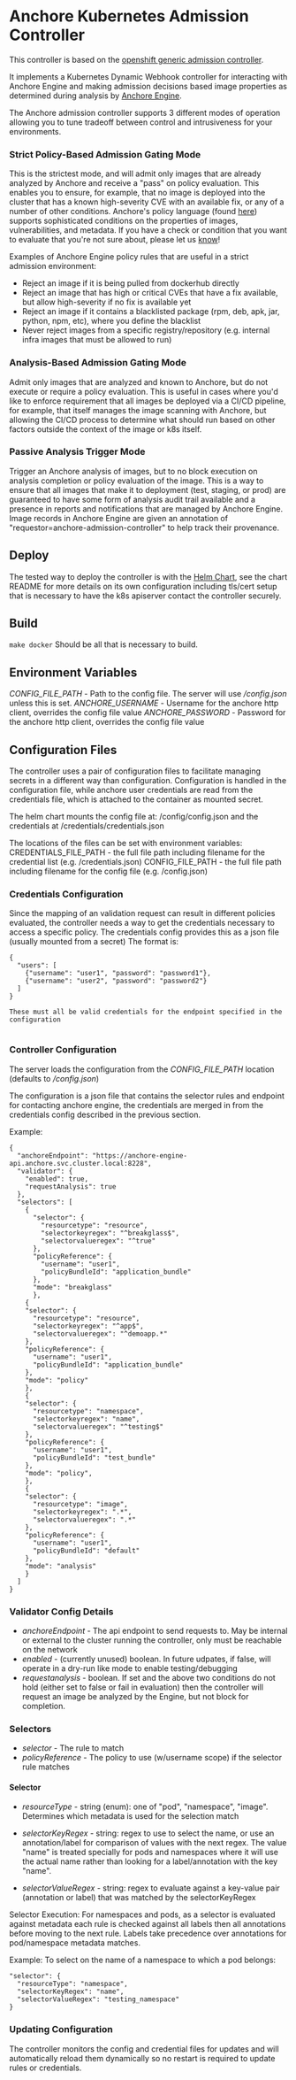 # Anchore Kubernetes Admission Controller

This controller is based on the [openshift generic admission controller](https://github.com/openshift/generic-admission-server).

It implements a Kubernetes Dynamic Webhook controller for interacting with Anchore Engine and making admission decisions based image properties as determined during
analysis by [Anchore Engine](https://github.com/anchore/anchore-engine).

The Anchore admission controller supports 3 different modes of operation allowing you to tune tradeoff between control and intrusiveness for your environments. 

### Strict Policy-Based Admission Gating Mode
This is the strictest mode, and will admit only images that are already analyzed by Anchore and receive a "pass" on policy evaluation. This enables you to
ensure, for example, that no image is deployed into the cluster that has a known high-severity CVE with an available fix, or any of a number of other conditions.
Anchore's policy language (found [here](https://anchore.freshdesk.com/support/solutions/articles/36000074705-policy-bundles-and-evaluation)) supports sophisticated conditions on the properties of images, vulnerabilities, and metadata.
If you have a check or condition that you want to evaluate that you're not sure about, please let us [know](https://github.com/anchore/anchore-engine/issues)!

Examples of Anchore Engine policy rules that are useful in a strict admission environment:
* Reject an image if it is being pulled from dockerhub directly
* Reject an image that has high or critical CVEs that have a fix available, but allow high-severity if no fix is available yet
* Reject an image if it contains a blacklisted package (rpm, deb, apk, jar, python, npm, etc), where you define the blacklist
* Never reject images from a specific registry/repository (e.g. internal infra images that must be allowed to run)

### Analysis-Based Admission Gating Mode
Admit only images that are analyzed and known to Anchore, but do not execute or require a policy evaluation. This is useful in cases where
you'd like to enforce requirement that all images be deployed via a CI/CD pipeline, for example, that itself manages the image scanning with Anchore, but allowing the
CI/CD process to determine what should run based on other factors outside the context of the image or k8s itself.

### Passive Analysis Trigger Mode
Trigger an Anchore analysis of images, but to no block execution on analysis completion or policy evaluation of the image. This is a way to ensure that all images
that make it to deployment (test, staging, or prod) are guaranteed to have some form of analysis audit trail available and a presence in reports and notifications
that are managed by Anchore Engine. Image records in Anchore Engine are given an annotation of "requestor=anchore-admission-controller" to
help track their provenance.


## Deploy

The tested way to deploy the controller is with the [Helm Chart](https://github.com/anchore/anchore-charts/tree/master/stable/anchore-admission-controller), see the chart README for more details
on its own configuration including tls/cert setup that is necessary to have the k8s apiserver contact the controller securely.

## Build

`make docker` Should be all that is necessary to build.
 
## Environment Variables

_CONFIG_FILE_PATH_ - Path to the config file. The server will use _/config.json_ unless this is set.
_ANCHORE_USERNAME_ - Username for the anchore http client, overrides the config file value
_ANCHORE_PASSWORD_ - Password for the anchore http client, overrides the config file value



## Configuration Files

The controller uses a pair of configuration files to facilitate managing secrets in a different way than configuration.
Configuration is handled in the configuration file, while anchore user credentials are read from the credentials file, which is attached
to the container as mounted secret.

The helm chart mounts the config file at: /config/config.json and the credentials at /credentials/credentials.json

The locations of the files can be set with environment variables:
CREDENTIALS_FILE_PATH - the full file path including filename for the credential list (e.g. /credentials.json)
CONFIG_FILE_PATH - the full file path including filename for the config file (e.g. /config.json)

### Credentials Configuration
Since the mapping of an validation request can result in different policies evaluated, the controller needs a way to get
the credentials necessary to access a specific policy. The credentials config provides this as a json file (usually mounted from a secret)
The format is:
```
{
  "users": [
    {"username": "user1", "password": "password1"},
    {"username": "user2", "password": "password2"}
  ]
}

These must all be valid credentials for the endpoint specified in the configuration


```
### Controller Configuration 

The server loads the configuration from the _CONFIG_FILE_PATH_ location (defaults to _/config.json_)

The configuration is a json file that contains the selector rules and endpoint for contacting anchore engine,
the credentials are merged in from the credentials config described in the previous section.
 
Example:
```
{
  "anchoreEndpoint": "https://anchore-engine-api.anchore.svc.cluster.local:8228",
  "validator": {
    "enabled": true,
    "requestAnalysis": true
  },
  "selectors": [
    {
      "selector": {
        "resourcetype": "resource",
        "selectorkeyregex": "^breakglass$",
        "selectorvalueregex": "^true"
      },
      "policyReference": {
        "username": "user1",
        "policyBundleId": "application_bundle"
      },
      "mode": "breakglass"
      },
    {
    "selector": {
      "resourcetype": "resource",
      "selectorkeyregex": "^app$",
      "selectorvalueregex": "^demoapp.*"
    },
    "policyReference": {
      "username": "user1",
      "policyBundleId": "application_bundle"
    },
    "mode": "policy"
    },
    {
    "selector": {
      "resourcetype": "namespace",
      "selectorkeyregex": "name",
      "selectorvalueregex": "^testing$"
    },
    "policyReference": {
      "username": "user1",
      "policyBundleId": "test_bundle"
    },
    "mode": "policy",
    },
    {
    "selector": {
      "resourcetype": "image",
      "selectorkeyregex": ".*",
      "selectorvalueregex": ".*"
    },
    "policyReference": {
      "username": "user1",
      "policyBundleId": "default"
    },
    "mode": "analysis"
    }
  ]
}
```

### Validator Config Details
* _anchoreEndpoint_ - The api endpoint to send requests to. May be internal or external to the cluster running the controller, only must be reachable on the network
* _enabled_ - (currently unused) boolean. In future udpates, if false, will operate in a dry-run like mode to enable testing/debugging
* _requestanalysis_ - boolean. If set and the above two conditions do not hold (either set to false or fail in evaluation) then the controller will request an image be analyzed by the Engine, but not block for completion.


### Selectors
* _selector_ - The rule to match
* _policyReference_ - The policy to use (w/username scope) if the selector rule matches

#### Selector
* _resourceType_ - string (enum): one of "pod", "namespace", "image". Determines which metadata is used for the selection match
* _selectorKeyRegex_ - string: regex to use to select the name, or use an annotation/label for comparison of values with the next regex. 
The value "name" is treated specially for pods and namespaces where it will use the actual name rather than looking for a label/annotation with the key "name".

* _selectorValueRegex_ - string: regex to evaluate against a key-value pair (annotation or label) that was matched by the selectorKeyRegex

Selector Execution:
For namespaces and pods, as a selector is evaluated against metadata each rule is checked against all labels then all annotations before moving to the next rule.
Labels take precedence over annotations for pod/namespace metadata matches.

Example:
To select on the name of a namespace to which a pod belongs:
```
"selector": {
  "resourceType": "namespace",
  "selectorKeyRegex": "name",
  "selectorValueRegex": "testing_namespace"
} 
```

### Updating Configuration

The controller monitors the config and credential files for updates and will automatically reload them dynamically so no restart is
required to update rules or credentials.
